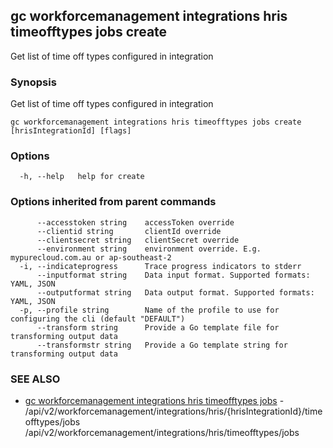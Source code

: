 ## gc workforcemanagement integrations hris timeofftypes jobs create

Get list of time off types configured in integration

### Synopsis

Get list of time off types configured in integration

```
gc workforcemanagement integrations hris timeofftypes jobs create [hrisIntegrationId] [flags]
```

### Options

```
  -h, --help   help for create
```

### Options inherited from parent commands

```
      --accesstoken string    accessToken override
      --clientid string       clientId override
      --clientsecret string   clientSecret override
      --environment string    environment override. E.g. mypurecloud.com.au or ap-southeast-2
  -i, --indicateprogress      Trace progress indicators to stderr
      --inputformat string    Data input format. Supported formats: YAML, JSON
      --outputformat string   Data output format. Supported formats: YAML, JSON
  -p, --profile string        Name of the profile to use for configuring the cli (default "DEFAULT")
      --transform string      Provide a Go template file for transforming output data
      --transformstr string   Provide a Go template string for transforming output data
```

### SEE ALSO

* [gc workforcemanagement integrations hris timeofftypes jobs](gc_workforcemanagement_integrations_hris_timeofftypes_jobs.html)	 - /api/v2/workforcemanagement/integrations/hris/{hrisIntegrationId}/timeofftypes/jobs /api/v2/workforcemanagement/integrations/hris/timeofftypes/jobs


